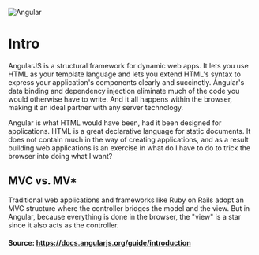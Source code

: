 ![Angular](http://www.softagon.com.br/wp-content/uploads/2015/02/AngularJS.jpg)
# Intro

AngularJS is a structural framework for dynamic web apps. It lets you use HTML as your template language and lets you extend HTML's syntax to express your application's components clearly and succinctly. Angular's data binding and dependency injection eliminate much of the code you would otherwise have to write. And it all happens within the browser, making it an ideal partner with any server technology.

Angular is what HTML would have been, had it been designed for applications. HTML is a great declarative language for static documents. It does not contain much in the way of creating applications, and as a result building web applications is an exercise in what do I have to do to trick the browser into doing what I want?

## MVC vs. MV*

Traditional web applications and frameworks like Ruby on Rails adopt an MVC structure where the controller bridges the model and the view. But in Angular, because everything is done in the browser, the "view" is a star since it also acts as the controller.

#### Source: https://docs.angularjs.org/guide/introduction

